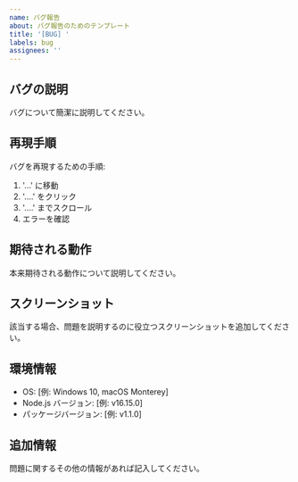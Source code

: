 ```yaml
---
name: バグ報告
about: バグ報告のためのテンプレート
title: '[BUG] '
labels: bug
assignees: ''
---
```


## バグの説明
バグについて簡潔に説明してください。

## 再現手順
バグを再現するための手順:
1. '...' に移動
2. '....' をクリック
3. '....' までスクロール
4. エラーを確認

## 期待される動作
本来期待される動作について説明してください。

## スクリーンショット
該当する場合、問題を説明するのに役立つスクリーンショットを追加してください。

## 環境情報
 - OS: [例: Windows 10, macOS Monterey]
 - Node.js バージョン: [例: v16.15.0]
 - パッケージバージョン: [例: v1.1.0]

## 追加情報
問題に関するその他の情報があれば記入してください。
